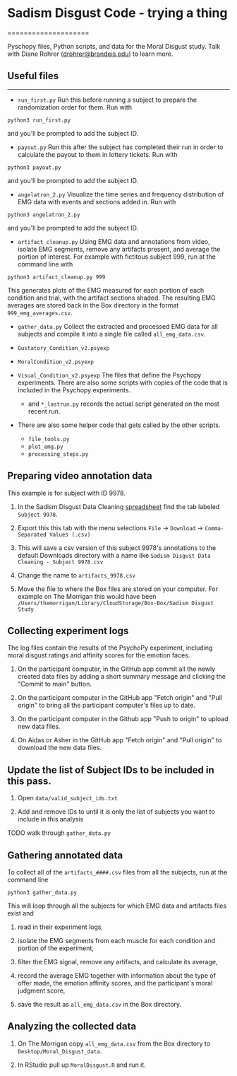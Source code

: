 # Sadism Disgust Code - trying a thing
====================

Pyschopy files, Python scripts, and data for the Moral Disgust study.
Talk with Diane Rohrer (drohrer@brandeis.edu) to learn more.


## Useful files
---------------

* `run_first.py` Run this before running a subject to prepare the
randomization order for them. Run with
```
python3 run_first.py
```
and you'll be prompted to add the subject ID.

* `payout.py` Run this after the subject has completed their run
in order to calculate the payout to them in lottery tickets. Run with
```
python3 payout.py
```
and you'll be prompted to add the subject ID.

* `angelatron_2.py` Visualize the time series and frequency distribution
of EMG data with events and sections added in. Run with
```
python3 angelatron_2.py
```
and you'll be prompted to add the subject ID.

* `artifact_cleanup.py` Using EMG data and annotations from video,
isolate EMG segments, remove any artifacts present, and average the
portion of interest. For example with fictitous subject 999,
run at the command line with
```
python3 artifact_cleanup.py 999
```
This generates plots of the EMG measured for each portion of
each condition and trial, with the artifact sections shaded.
The resulting EMG averages are stored back in the Box directory
in the format `999_emg_averages.csv`.

* `gather_data.py` Collect the extracted and processed EMG data
for all subjects and compile it into a single file called `all_emg_data.csv`.

* `Gustatory_Condition_v2.psyexp`
* `MoralCondition_v2.psyexp`
* `Visual_Condition_v2.psyexp`
The files that define the Psychopy experiments.
There are also some scripts with copies of the code that is included in
the Psychopy experiments.

  * and `*_lastrun.py` records the actual script
  generated on the most recent run.
  
* There are also some helper code that gets called by the other scripts.

  * `file_tools.py`
  * `plot_emg.py`
  * `processing_steps.py`

## Preparing video annotation data

This example is for subject with ID 9978.

1. In the Sadism Disgust Data Cleaning
[spreadsheet](https://docs.google.com/spreadsheets/d/100dUkdengbKxAaEwLbpFWtlfuiY3I9IZlghmAsHYuSE/edit?gid=0#gid=0)
find the tab labeled `Subject 9978`.

2. Export this this tab with the menu selections `File` -> `Download` ->
`Comma-Separated Values (.csv)`

3. This will save a csv version of this subject 9978's annotations to the
default Downloads directory with a name like
`Sadism Disgust Data Cleaning - Subject 9978.csv`

4. Change the name to `artifacts_9978.csv`

5. Move the file to where the Box files are stored on your computer.
For example on The Morrigan this would have been
`/Users/themorrigan/Library/CloudStorage/Box-Box/Sadism Disgust Study`


## Collecting experiment logs

The log files contain the results of the PsychoPy experiment, including
moral disgust ratings and affinity scores for the emotion faces.

1. On the participant computer, in the GitHub app
commit all the newly created data
files by adding a short summary message and clicking the
"Commit to main" button.

2. On the participant computer in the GitHub app
"Fetch origin" and "Pull origin"
to bring all the participant computer's files up to date.

3. On the participant computer in the Github app "Push to origin"
to upload new data files.

4. On Aidas or Asher in the GitHub app "Fetch origin" and "Pull origin"
to download the new data files.


## Update the list of Subject IDs to be included in this pass.

1. Open `data/valid_subject_ids.txt`

2. Add and remove IDs to until it is only the list of subjects you want to 
include in this analysis

TODO walk through `gather_data.py`
## Gathering annotated data

To collect all of the `artifacts_####.csv` files from all the subjects,
run at the command line

```
python3 gather_data.py
```

This will loop through all the subjects for which EMG data and artifacts
files exist and

1. read in their experiment logs,

2. isolate the EMG segments from each muscle for each condition and portion
of the experiment,

3. filter the EMG signal, remove any artifacts, and calculate its average,

4. record the average EMG together with information about the type
of offer made, the emotion affinity scores, and the participant's moral
judgment score,

5. save the result as `all_emg_data.csv` in the Box directory.


## Analyzing the collected data

1. On The Morrigan copy `all_emg_data.csv` from the Box directory
to `Desktop/Moral_Disgust_data`.

2. In RStudio pull up `MoralDisgust.R` and run it.

